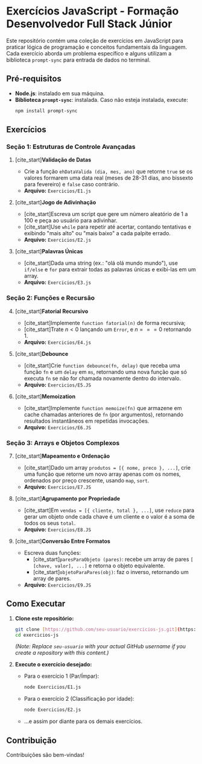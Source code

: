 # Exercícios JavaScript - Formação Desenvolvedor Full Stack Júnior

Este repositório contém uma coleção de exercícios em JavaScript para praticar lógica de programação e conceitos fundamentais da linguagem. Cada exercício aborda um problema específico e alguns utilizam a biblioteca `prompt-sync` para entrada de dados no terminal.

## Pré-requisitos

* **Node.js**: instalado em sua máquina.
* **Biblioteca `prompt-sync`**: instalada. Caso não esteja instalada, execute:
    ```bash
    npm install prompt-sync
    ```

## Exercícios

### Seção 1: Estruturas de Controle Avançadas

1.  [cite_start]**Validação de Datas** 
    * Crie a função `ehDataValida (dia, mes, ano)` que retorne `true` se os valores formarem uma data real (meses de 28-31 dias, ano bissexto para fevereiro) e `false` caso contrário.
    * **Arquivo:** `Exercicios/E1.js`

2.  [cite_start]**Jogo de Adivinhação** 
    * [cite_start]Escreva um script que gere um número aleatório de 1 a 100 e peça ao usuário para adivinhar. 
    * [cite_start]Use `while` para repetir até acertar, contando tentativas e exibindo "mais alto" ou "mais baixo" a cada palpite errado. 
    * **Arquivo:** `Exercicios/E2.js`

3.  [cite_start]**Palavras Únicas** 
    * [cite_start]Dada uma string (ex.: "olá olá mundo mundo"), use `if/else` e `for` para extrair todas as palavras únicas e exibi-las em um array. 
    * **Arquivo:** `Exercicios/E3.js`

### Seção 2: Funções e Recursão

4.  [cite_start]**Fatorial Recursivo** 
    * [cite_start]Implemente `function fatorial(n)` de forma recursiva; 
    * [cite_start]Trate $n<0$ lançando um `Error`, e $n===0$ retornando 1. 
    * **Arquivo:** `Exercicios/E4.js`

5.  [cite_start]**Debounce** 
    * [cite_start]Crie `function debounce(fn, delay)` que receba uma função `fn` e um `delay` em `ms`, retornando uma nova função que só executa `fn` se não for chamada novamente dentro do intervalo. 
    * **Arquivo:** `Exercicios/E5.JS`

6.  [cite_start]**Memoization** 
    * [cite_start]Implemente `function memoize(fn)` que armazene em cache chamadas anteriores de `fn` (por argumentos), retornando resultados instantâneos em repetidas invocações. 
    * **Arquivo:** `Exercicios/E6.JS`

### Seção 3: Arrays e Objetos Complexos

7.  [cite_start]**Mapeamento e Ordenação** 
    * [cite_start]Dado um array `produtos = [{ nome, preco }, ...]`, crie uma função que retorne um novo array apenas com os nomes, ordenados por preço crescente, usando `map`, `sort`. 
    * **Arquivo:** `Exercicios/E7.JS`

8.  [cite_start]**Agrupamento por Propriedade** 
    * [cite_start]Em `vendas = [{ cliente, total }, ...]`, use `reduce` para gerar um objeto onde cada chave é um cliente e o valor é a soma de todos os seus `total`. 
    * **Arquivo:** `Exercicios/E8.JS`

9.  [cite_start]**Conversão Entre Formatos** 
    * Escreva duas funções:
        * [cite_start]`paresParaObjeto (pares)`: recebe um array de pares `[ [chave, valor], ...]` e retorna o objeto equivalente. 
        * [cite_start]`objetoParaPares(obj)`: faz o inverso, retornando um array de pares. 
    * **Arquivo:** `Exercicios/E9.JS`

## Como Executar

1.  **Clone este repositório:**
    ```bash
    git clone [https://github.com/seu-usuario/exercicios-js.git](https://github.com/seu-usuario/exercicios-js.git)
    cd exercicios-js
    ```
    *(Note: Replace `seu-usuario` with your actual GitHub username if you create a repository with this content.)*

2.  **Execute o exercício desejado:**
    * Para o exercício 1 (Par/Ímpar):
        ```bash
        node Exercicios/E1.js
        ```
    * Para o exercício 2 (Classificação por idade):
        ```bash
        node Exercicios/E2.js
        ```
    * ...e assim por diante para os demais exercícios.

## Contribuição

Contribuições são bem-vindas!
